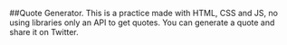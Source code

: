 ##Quote Generator.
This is a practice made with HTML, CSS and JS, no using libraries only an API to get quotes.
You can generate a quote and share it on Twitter.
